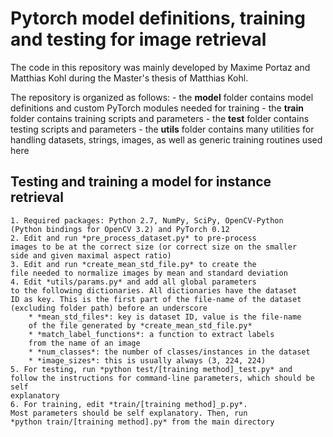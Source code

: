 # Pytorch model definitions, training and testing for image retrieval

The code in this repository was mainly developed by Maxime Portaz
and Matthias Kohl during the Master's thesis of Matthias Kohl.

The repository is organized as follows:
    - the **model** folder contains model definitions and custom PyTorch
    modules needed for training
    - the **train** folder contains training scripts and parameters
    - the **test** folder contains testing scripts and parameters
    - the **utils** folder contains many utilities for handling datasets,
    strings, images, as well as generic training routines used here

## Testing and training a model for instance retrieval
    1. Required packages: Python 2.7, NumPy, SciPy, OpenCV-Python
    (Python bindings for OpenCV 3.2) and PyTorch 0.12
    2. Edit and run *pre_process_dataset.py* to pre-process
    images to be at the correct size (or correct size on the smaller
    side and given maximal aspect ratio)
    3. Edit and run *create_mean_std_file.py* to create the
    file needed to normalize images by mean and standard deviation
    4. Edit *utils/params.py* and add all global parameters
    to the following dictionaries. All dictionaries have the dataset
    ID as key. This is the first part of the file-name of the dataset
    (excluding folder path) before an underscore
        * *mean_std_files*: key is dataset ID, value is the file-name
        of the file generated by *create_mean_std_file.py*
        * *match_label_functions*: a function to extract labels
        from the name of an image
        * *num_classes*: the number of classes/instances in the dataset
        * *image_sizes*: this is usually always (3, 224, 224)
    5. For testing, run *python test/[training method]_test.py* and
    follow the instructions for command-line parameters, which should be self
    explanatory
    6. For training, edit *train/[training method]_p.py*.
    Most parameters should be self explanatory. Then, run
    *python train/[training method].py* from the main directory
